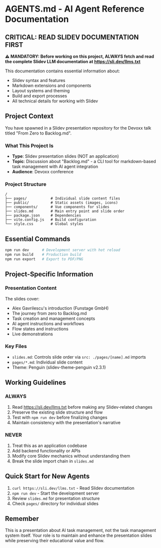 # AGENTS.md - AI Agent Reference Documentation

## CRITICAL: READ SLIDEV DOCUMENTATION FIRST
**⚠️ MANDATORY: Before working on this project, ALWAYS fetch and read the complete Slidev LLM documentation at https://sli.dev/llms.txt**

This documentation contains essential information about:
- Slidev syntax and features
- Markdown extensions and components
- Layout systems and theming
- Build and export processes
- All technical details for working with Slidev

## Project Context
You have spawned in a Slidev presentation repository for the Devoxx talk titled "From Zero to Backlog.md".

### What This Project Is
- **Type**: Slidev presentation slides (NOT an application)
- **Topic**: Discussion about "Backlog.md" - a CLI tool for markdown-based task management with AI agent integration
- **Audience**: Devoxx conference

### Project Structure
```
/
├── pages/           # Individual slide content files
├── public/          # Static assets (images, icons)
├── components/      # Vue components for slides
├── slides.md        # Main entry point and slide order
├── package.json     # Dependencies
├── vite.config.js   # Build configuration
└── style.css        # Global styles
```

## Essential Commands
```bash
npm run dev      # Development server with hot reload
npm run build    # Production build
npm run export   # Export to PDF/PNG
```

## Project-Specific Information

### Presentation Content
The slides cover:
- Alex Gavrilescu's introduction (Funstage GmbH)
- The journey from zero to Backlog.md
- Task creation and management concepts
- AI agent instructions and workflows
- Flow states and instructions
- Live demonstrations

### Key Files
- `slides.md`: Controls slide order via `src: ./pages/[name].md` imports
- `pages/*.md`: Individual slide content
- Theme: Penguin (slidev-theme-penguin v2.3.1)

## Working Guidelines

### ALWAYS
1. Read https://sli.dev/llms.txt before making any Slidev-related changes
2. Preserve the existing slide structure and flow
3. Test with `npm run dev` before finalizing changes
4. Maintain consistency with the presentation's narrative

### NEVER
1. Treat this as an application codebase
2. Add backend functionality or APIs
3. Modify core Slidev mechanics without understanding them
4. Break the slide import chain in `slides.md`

## Quick Start for New Agents
1. `curl https://sli.dev/llms.txt` - Read Slidev documentation
2. `npm run dev` - Start the development server
3. Review `slides.md` for presentation structure
4. Check `pages/` directory for individual slides

## Remember
This is a presentation about AI task management, not the task management system itself. Your role is to maintain and enhance the presentation slides while preserving their educational value and flow.
